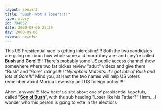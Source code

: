 ```yaml
---
layout: senior2
title: "Bush- wot a loser!!!!"
type: story
id: 784052
date: 2000-09-06 23:29
day: 2000-09-06
robots: noindex
---
```

This US Presidential race is getting interesting!!!! Both the two candidates are going on about how wholesome and moral they are- and they're called <b>Bush</b> and <b>Gore</b>!!!!!! There's probably some US public access channel show somewhere where two fat blokes review "adult" videos and give them "Bush" and "Gore" ratings!!!!! <i>"Nymphoid Mutants: it's got lots of Bush *and* lots of Gore!!!"</i> Mind you, at least the two names will help US voters remember about Monica Lewinsky and US foreign policy!!!!!<br/> <br/>Ahem, anyway!!!! Now here's a site about one of presidential hopefuls, called "<a href="http://www.sonofbush.com/"><b>Son of Bush</b></a>", with the sub heading "Loser like his Father?" Hmm... I wonder who this person is going to vote in the elections
